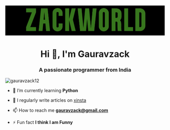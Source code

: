 ![logo](https://github.com/gauravzack12/gauravzack12/blob/main/Screenshot%202022-11-03%20023515.png)


<h1 align="center">Hi 👋, I'm Gauravzack</h1>
<h3 align="center">A passionate programmer from India</h3>



<p align="left"> <img src="https://komarev.com/ghpvc/?username=gauravzack12&label=Profile%20views&color=0e75b6&style=flat" alt="gauravzack12" /> </p>

- 🌱 I’m currently learning **Python**

- 📝 I regularly write articles on [xinsta ](https://xinsta.in/)

- 📫 How to reach me **gauravzack@gmail.com**

- ⚡ Fun fact **I think I am Funny**
